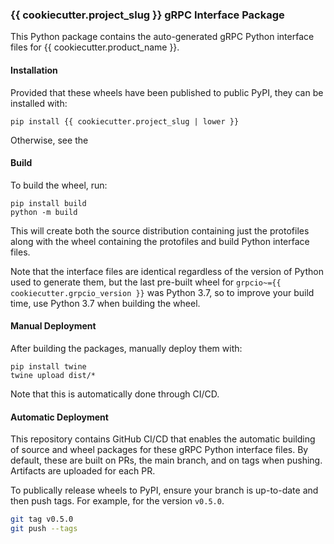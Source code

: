 ### {{ cookiecutter.project_slug }} gRPC Interface Package

This Python package contains the auto-generated gRPC Python interface files for
{{ cookiecutter.product_name }}.


#### Installation

Provided that these wheels have been published to public PyPI, they can be
installed with:

```
pip install {{ cookiecutter.project_slug | lower }}
```

Otherwise, see the


#### Build

To build the wheel, run:

```
pip install build
python -m build
```

This will create both the source distribution containing just the protofiles
along with the wheel containing the protofiles and build Python interface
files.

Note that the interface files are identical regardless of the version of
Python used to generate them, but the last pre-built wheel for ``grpcio~={{
cookiecutter.grpcio_version }}`` was Python 3.7, so to improve your build time,
use Python 3.7 when building the wheel.


#### Manual Deployment

After building the packages, manually deploy them with:

```
pip install twine
twine upload dist/*
```

Note that this is automatically done through CI/CD.


#### Automatic Deployment

This repository contains GitHub CI/CD that enables the automatic building of
source and wheel packages for these gRPC Python interface files. By default,
these are built on PRs, the main branch, and on tags when pushing. Artifacts
are uploaded for each PR.

To publically release wheels to PyPI, ensure your branch is up-to-date and then
push tags. For example, for the version ``v0.5.0``.

```bash
git tag v0.5.0
git push --tags
```
